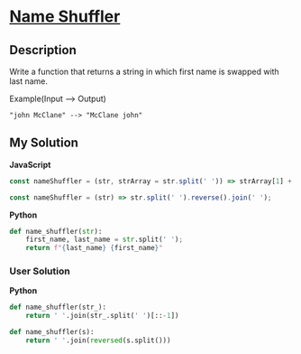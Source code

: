 # [Name Shuffler](https://www.codewars.com/kata/559ac78160f0be07c200005a)

## Description

Write a function that returns a string in which first name is swapped with last name.

Example(Input --> Output)

```
"john McClane" --> "McClane john"
```

## My Solution

**JavaScript**

```js
const nameShuffler = (str, strArray = str.split(' ')) => strArray[1] + ' ' + strArray[0];
```

```js
const nameShuffler = (str) => str.split(' ').reverse().join(' ');
```

**Python**

```py
def name_shuffler(str):
    first_name, last_name = str.split(' ');
    return f"{last_name} {first_name}"
```

### User Solution

**Python**

```py
def name_shuffler(str_):
    return ' '.join(str_.split(' ')[::-1])
```

```py
def name_shuffler(s):
    return ' '.join(reversed(s.split()))
```
